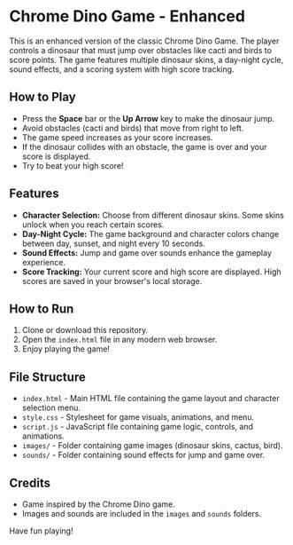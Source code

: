 # Chrome Dino Game - Enhanced

This is an enhanced version of the classic Chrome Dino Game. The player controls a dinosaur that must jump over obstacles like cacti and birds to score points. The game features multiple dinosaur skins, a day-night cycle, sound effects, and a scoring system with high score tracking.

## How to Play

- Press the **Space** bar or the **Up Arrow** key to make the dinosaur jump.
- Avoid obstacles (cacti and birds) that move from right to left.
- The game speed increases as your score increases.
- If the dinosaur collides with an obstacle, the game is over and your score is displayed.
- Try to beat your high score!

## Features

- **Character Selection:** Choose from different dinosaur skins. Some skins unlock when you reach certain scores.
- **Day-Night Cycle:** The game background and character colors change between day, sunset, and night every 10 seconds.
- **Sound Effects:** Jump and game over sounds enhance the gameplay experience.
- **Score Tracking:** Your current score and high score are displayed. High scores are saved in your browser's local storage.

## How to Run

1. Clone or download this repository.
2. Open the `index.html` file in any modern web browser.
3. Enjoy playing the game!

## File Structure

- `index.html` - Main HTML file containing the game layout and character selection menu.
- `style.css` - Stylesheet for game visuals, animations, and menu.
- `script.js` - JavaScript file containing game logic, controls, and animations.
- `images/` - Folder containing game images (dinosaur skins, cactus, bird).
- `sounds/` - Folder containing sound effects for jump and game over.

## Credits

- Game inspired by the Chrome Dino game.
- Images and sounds are included in the `images` and `sounds` folders.

Have fun playing!
